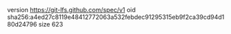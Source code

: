version https://git-lfs.github.com/spec/v1
oid sha256:a4ed27c8119e48412772063a532febdec91295315eb9f2ca39cd94d180d24796
size 623
